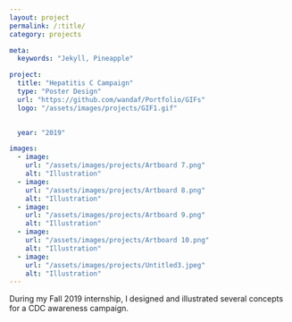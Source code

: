 ```yaml
---
layout: project
permalink: /:title/
category: projects

meta:
  keywords: "Jekyll, Pineapple"

project:
  title: "Hepatitis C Campaign"
  type: "Poster Design"
  url: "https://github.com/wandaf/Portfolio/GIFs"
  logo: "/assets/images/projects/GIF1.gif"
 

  year: "2019"

images:
  - image:
    url: "/assets/images/projects/Artboard 7.png"
    alt: "Illustration"
  - image:
    url: "/assets/images/projects/Artboard 8.png"
    alt: "Illustration"
  - image:
    url: "/assets/images/projects/Artboard 9.png"
    alt: "Illustration"
  - image:
    url: "/assets/images/projects/Artboard 10.png"
    alt: "Illustration"
  - image:
    url: "/assets/images/projects/Untitled3.jpeg"
    alt: "Illustration"
---
```

<p>During my Fall 2019 internship, I designed and illustrated several concepts for a CDC awareness campaign.</p>

